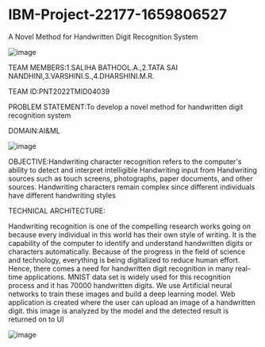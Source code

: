 # IBM-Project-22177-1659806527

A Novel Method for Handwritten Digit Recognition System



![image](https://user-images.githubusercontent.com/113880369/202218119-bdd9e148-a7fc-4599-a315-b0027067d05b.png)

TEAM MEMBERS:1.SALIHA BATHOOL.A.,2.TATA SAI NANDHINI,3.VARSHINI.S.,4.DHARSHINI.M.R.






TEAM ID:PNT2022TMID04039





PROBLEM STATEMENT:To develop a novel method for handwritten digit recognition system



DOMAIN:AI&ML





![image](https://user-images.githubusercontent.com/113880369/202216231-83f2cc4c-a5ad-4ba5-9204-babdd3bd49dc.png)





OBJECTIVE:Handwriting character recognition refers to the computer's ability to detect and interpret intelligible Handwriting input from Handwriting sources such as touch screens, photographs, paper documents, and other sources. Handwriting characters remain complex since different individuals have different handwriting styles




TECHNICAL ARCHITECTURE:




Handwriting recognition is one of the compelling research works going on because every individual in this world has their own style of writing. It is the capability of the computer to identify and understand handwritten digits or characters automatically. Because of the progress in the field of science and technology, everything is being digitalized to reduce human effort. Hence, there comes a need for handwritten digit recognition in many real-time applications. MNIST data set is widely used for this recognition process and it has 70000 handwritten digits. We use Artificial neural networks to train these images and build a deep learning model. Web application is created where the user can upload an image of a handwritten digit. this image is analyzed by the model and the detected result is returned on to UI








![image](https://user-images.githubusercontent.com/113880369/202218238-5a01efed-fcca-45e4-86dd-7c06f7c7ca98.png)



